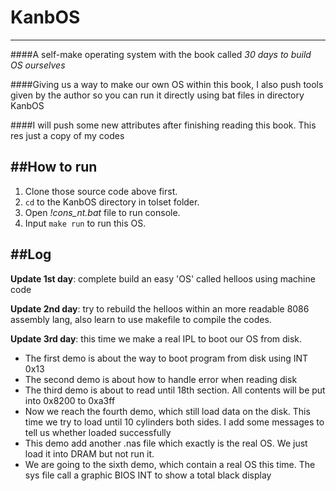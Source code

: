 # KanbOS
-------------------
####A self-make operating system with the book called *30 days to build OS ourselves*

####Giving us a way to make our own OS within this book, I also push tools given by the author so you can run it directly using bat files in directory KanbOS

####I will push some new attributes after finishing reading this book. This res just a copy of my codes

##How to run
-------------------
1. Clone those source code above first.
2. `cd` to the KanbOS directory in tolset folder.
3. Open *!cons_nt.bat* file to run console.
4. Input `make run` to run this OS.

##Log
-------------------
**Update 1st day**: complete build an easy 'OS' called helloos using machine code

**Update 2nd day**: try to rebuild the helloos within an more readable 8086 assembly lang, also learn to use makefile to compile the codes.

**Update 3rd day**: this time we make a real IPL to boot our OS from disk.
- The first demo is about the way to boot program from disk using INT 0x13
- The second demo is about how to handle error when reading disk
- The third demo is about to read until 18th section. All contents will be put into 0x8200 to 0xa3ff
- Now we reach the fourth demo, which still load data on the disk. This time we try to load until 10 cylinders both sides. I add some messages to tell us whether loaded successfully
- This demo add another .nas file which exactly is the real OS. We just load it into DRAM but not run it.
- We are going to the sixth demo, which contain a real OS this time. The sys file call a graphic BIOS INT to show a total black display

